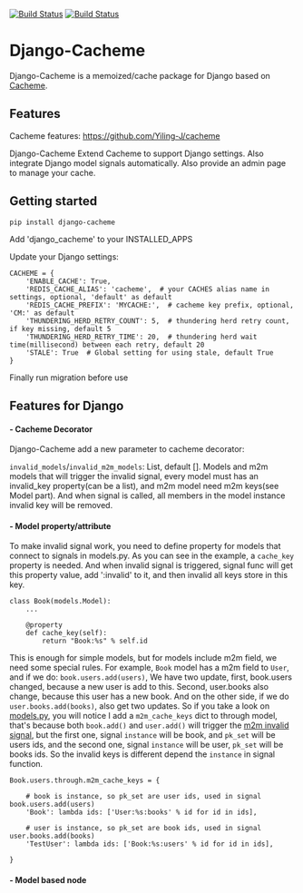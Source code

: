 [![Build Status](https://travis-ci.com/Yiling-J/django-cacheme.svg?branch=master)](https://travis-ci.com/Yiling-J/django-cacheme)
[![Build Status](https://codecov.io/gh/Yiling-J/django-cacheme/branch/master/graph/badge.svg)](https://codecov.io/gh/Yiling-J/django-cacheme)
# Django-Cacheme

Django-Cacheme is a memoized/cache package for Django based on [Cacheme](https://github.com/Yiling-J/cacheme).


## Features

Cacheme features: https://github.com/Yiling-J/cacheme

Django-Cacheme Extend Cacheme to support Django settings. Also integrate Django model signals automatically.
Also provide an admin page to manage your cache.

## Getting started

`pip install django-cacheme`

Add 'django_cacheme' to your INSTALLED_APPS

Update your Django settings:
```
CACHEME = {
    'ENABLE_CACHE': True,
    'REDIS_CACHE_ALIAS': 'cacheme',  # your CACHES alias name in settings, optional, 'default' as default
    'REDIS_CACHE_PREFIX': 'MYCACHE:',  # cacheme key prefix, optional, 'CM:' as default
    'THUNDERING_HERD_RETRY_COUNT': 5,  # thundering herd retry count, if key missing, default 5
    'THUNDERING_HERD_RETRY_TIME': 20,  # thundering herd wait time(millisecond) between each retry, default 20
	'STALE': True  # Global setting for using stale, default True
}
```

Finally run migration before use


## Features for Django

#### - Cacheme Decorator

Django-Cacheme add a new parameter to cacheme decorator:

`invalid_models`/`invalid_m2m_models`: List, default []. Models and m2m models that will trigger the invalid
signal, every model must has an invalid_key property(can be a list), and m2m model need m2m keys(see Model part).
And when signal is called, all members in the model instance invalid key will be removed.


#### - Model property/attribute

To make invalid signal work, you need to define property for models that connect to signals in models.py.
As you can see in the example, a `cache_key` property is needed. And when invalid signal is triggered,
signal func will get this property value, add ':invalid' to it, and then invalid all keys store in this key.

```
class Book(models.Model):
    ...
	
    @property
    def cache_key(self):
        return "Book:%s" % self.id
```

This is enough for simple models, but for models include m2m field, we need some special rules. For example,
`Book` model has a m2m field to `User`, and if we do: `book.users.add(users)`, We have two update, first, book.users changed,
because a new user is add to this. Second, user.books also change, because this user has a new book. And on the other side,
if we do `user.books.add(books)`, also get two updates.
So if you take a look on [models.py](../master/tests/testapp/models.py), you will notice I add a `m2m_cache_keys` dict to through model,
that's because both `book.add()` and `user.add()` will trigger the [m2m invalid signal](https://docs.djangoproject.com/en/2.2/ref/signals/#m2m-changed), but the first one, signal `instance` will be book, and
`pk_set` will be users ids, and the second one, signal `instance` will be user, `pk_set` will be books ids. So the invalid keys is different
depend the `instance` in signal function.

```
Book.users.through.m2m_cache_keys = {

    # book is instance, so pk_set are user ids, used in signal book.users.add(users)
    'Book': lambda ids: ['User:%s:books' % id for id in ids],
	
    # user is instance, so pk_set are book ids, used in signal user.books.add(books)
    'TestUser': lambda ids: ['Book:%s:users' % id for id in ids],
    
}
```

#### - Model based node
